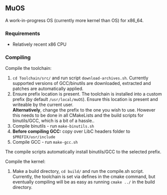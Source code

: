## MuOS

A work-in-progress OS (currently more kernel than OS) for x86_64.

### Requirements

- Relatively recent x86 CPU

### Compiling

Compile the toolchain:

1. `cd Toolchain/src/` and run script `download-archives.sh`. 
Currently supported versions of GCC/binutils are downloaded, extracted and patches are automatically applied.
2. Ensure prefix location is present. The toolchain is installed into a custom prefix (by default ```/usr/local/muOS```). 
Ensure this location is present and writeable by the current user.  
**Alternatively**, change the prefix to the one you wish to use. However this needs to be done in all CMakeLists and 
the build scripts for binutils/GCC, which is a bit of a hassle.. 
3. Compile binutils - run `make-binutils.sh`
4. **Before compiling GCC:** copy over LibC headers folder to `$PREFIX/usr/include`  
5. Compile GCC - run `make-gcc.sh`

The compile scripts automatically install binutils/GCC to the selected prefix.

Compile the kernel:

1. Make a build directory, `cd build/` and run the compile.sh script.
Currently, the toolchain is set via defines in the cmake command, but 
eventually compiling will be as easy as running `cmake ../` in the build directory. 

